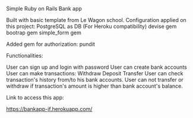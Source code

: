 Simple Ruby on Rails Bank app

Built with basic template from Le Wagon school.
Configuration applied on this project:
PostgreSQL as DB (For Heroku compatibility)
devise gem
bootrap gem
simple_form gem

Added gem for authorization:
pundit

Functionalities:

User can sign up and login with password
User can create bank accounts
User can make transactions:
  Withdraw
  Deposit
  Transfer
User can check transaction's history from/to his bank accounts.
User can not transfer or withdraw if transaction's amount is higher than bank account's balance.

Link to access this app:

https://bankapp-jf.herokuapp.com/
